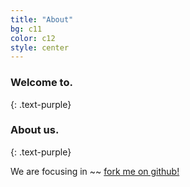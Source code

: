 ```yaml
---
title: "About"
bg: c11
color: c12
style: center
---
```


### Welcome to.
{: .text-purple}

<span class="fa-stack subtlecircle" style="font-size:100px; background:rgba(255,166,0,0.1)">
  <i class="fa fa-circle fa-stack-2x text-white"></i>
  <i class="fa fa-question fa-stack-1x text-orange"></i>
</span>

### About us.
{: .text-purple}

We are focusing in ~~
 [fork me on github!](https://github.com/t413/SinglePaged)
<!--
<span id="forkongithub">
  <a href="{{ site.source_link }}" class="bg-blue">
    Fork me on GitHub
  </a>
</span>
-->
